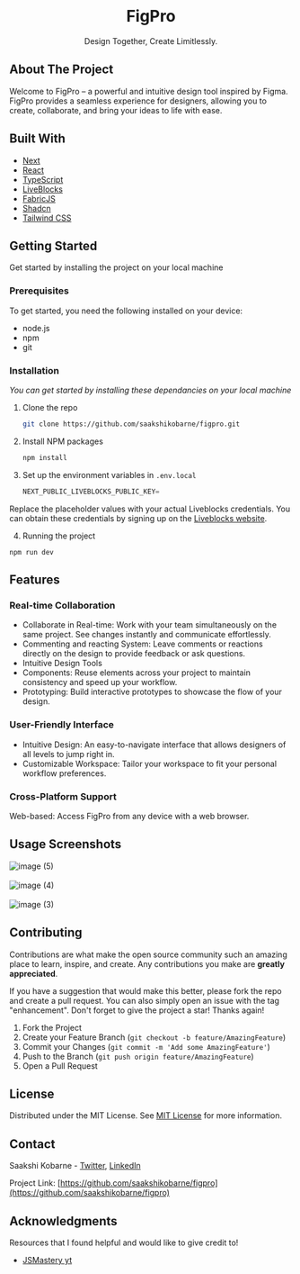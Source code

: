                          
<br/>
<div align="center">
<a href="https://github.com/ShaanCoding/ReadME-Generator">
</a>
<h1 align="center">FigPro</h1>
<p align="center">
Design Together, Create Limitlessly.
<br/>
</p>
</div>

 ## About The Project


Welcome to FigPro – a powerful and intuitive design tool inspired by Figma. FigPro provides a seamless experience for designers, allowing you to create, collaborate, and bring your ideas to life with ease.
 ## Built With

- [Next](https://nextjs.org)
- [React](https://reactjs.org)
- [TypeScript](https://www.typescriptlang.org/docs/)
- [LiveBlocks](https://liveblocks.io/docs/get-started)
- [FabricJS](http://fabricjs.com/docs/)
- [Shadcn](https://ui.shadcn.com/docs)
- [Tailwind CSS](https://tailwindcss.com/docs/installation)
 ## Getting Started

Get started by installing the project on your local machine
 ### Prerequisites

To get started, you need the following installed on your device:

- node.js
- npm
- git
 ### Installation

_You can get started by installing these dependancies on your local machine_

1. Clone the repo
   ```sh
   git clone https://github.com/saakshikobarne/figpro.git
   ```
2. Install NPM packages
   ```sh
   npm install
   ```
3. Set up the environment variables in `.env.local`
   ```js
   NEXT_PUBLIC_LIVEBLOCKS_PUBLIC_KEY=
   ```
Replace the placeholder values with your actual Liveblocks credentials. You can obtain these credentials by signing up on the [Liveblocks website](https://liveblocks.io/docs/get-started).

4. Running the project

```npm run dev```
 ## Features

### Real-time Collaboration
- Collaborate in Real-time: Work with your team simultaneously on the same project. See changes instantly and communicate effortlessly.
- Commenting and reacting System: Leave comments or reactions directly on the design to provide feedback or ask questions.
- Intuitive Design Tools
- Components: Reuse elements across your project to maintain consistency and speed up your workflow.
- Prototyping: Build interactive prototypes to showcase the flow of your design.
### User-Friendly Interface
- Intuitive Design: An easy-to-navigate interface that allows designers of all levels to jump right in.
- Customizable Workspace: Tailor your workspace to fit your personal workflow preferences.
### Cross-Platform Support
Web-based: Access FigPro from any device with a web browser.

## Usage Screenshots

![image (5)](https://github.com/saakshikobarne/figma/assets/115942356/0bd0cbff-4709-468c-b216-276ad5971174)
<br/><br/>
![image (4)](https://github.com/saakshikobarne/figma/assets/115942356/4ac7f5bf-450f-445b-88b8-81139d151beb)
<br/><br/>
![image (3)](https://github.com/saakshikobarne/figma/assets/115942356/30599a68-acb6-48a6-8a4e-31aca5440406)
<br/>

 ## Contributing

Contributions are what make the open source community such an amazing place to learn, inspire, and create. Any contributions you make are **greatly appreciated**.

If you have a suggestion that would make this better, please fork the repo and create a pull request. You can also simply open an issue with the tag "enhancement".
Don't forget to give the project a star! Thanks again!

1. Fork the Project
2. Create your Feature Branch (`git checkout -b feature/AmazingFeature`)
3. Commit your Changes (`git commit -m 'Add some AmazingFeature'`)
4. Push to the Branch (`git push origin feature/AmazingFeature`)
5. Open a Pull Request
 ## License

Distributed under the MIT License. See [MIT License](https://opensource.org/licenses/MIT) for more information.
 ## Contact

Saakshi Kobarne - [Twitter]( https://twitter.com/uncagedspirit_ ), [LinkedIn](https://www.linkedin.com/in/saakshiKobarne/)


Project Link: [https://github.com/saakshikobarne/figpro](https://github.com/saakshikobarne/figpro)
 ## Acknowledgments

Resources that I found helpful and would like to give credit to!


- [JSMastery yt](https://www.youtube.com/@javascriptmastery)
